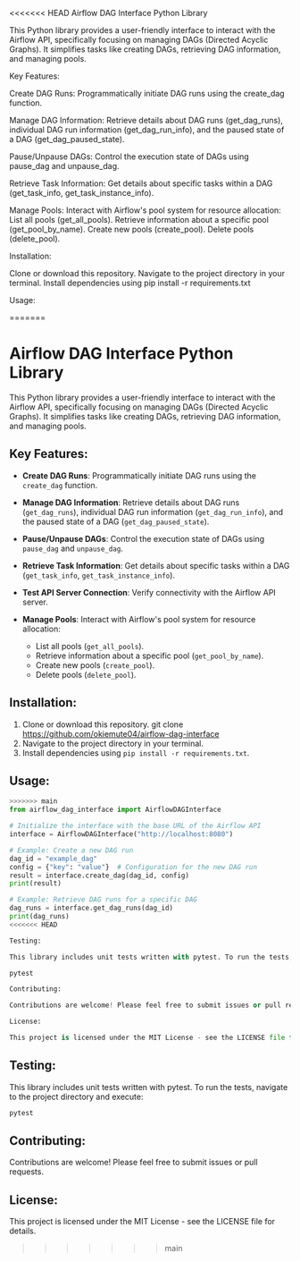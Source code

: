 <<<<<<< HEAD
Airflow DAG Interface Python Library

This Python library provides a user-friendly interface to interact with the Airflow API, specifically focusing on managing DAGs (Directed Acyclic Graphs). It simplifies tasks like creating DAGs, retrieving DAG information, and managing pools.

Key Features:

Create DAG Runs: Programmatically initiate DAG runs using the create_dag function.

Manage DAG Information: Retrieve details about DAG runs (get_dag_runs), individual DAG run information (get_dag_run_info), and the paused state of a DAG (get_dag_paused_state).

Pause/Unpause DAGs: Control the execution state of DAGs using pause_dag and unpause_dag.

Retrieve Task Information: Get details about specific tasks within a DAG (get_task_info, get_task_instance_info).

Manage Pools: Interact with Airflow's pool system for resource allocation:
List all pools (get_all_pools).
Retrieve information about a specific pool (get_pool_by_name).
Create new pools (create_pool).
Delete pools (delete_pool).

Installation:

Clone or download this repository.
Navigate to the project directory in your terminal.
Install dependencies using pip install -r requirements.txt

Usage:

=======
# Airflow DAG Interface Python Library

This Python library provides a user-friendly interface to interact with the Airflow API, specifically focusing on managing DAGs (Directed Acyclic Graphs). It simplifies tasks like creating DAGs, retrieving DAG information, and managing pools.

## Key Features:

- **Create DAG Runs**: Programmatically initiate DAG runs using the `create_dag` function.
  
- **Manage DAG Information**: Retrieve details about DAG runs (`get_dag_runs`), individual DAG run information (`get_dag_run_info`), and the paused state of a DAG (`get_dag_paused_state`).
  
- **Pause/Unpause DAGs**: Control the execution state of DAGs using `pause_dag` and `unpause_dag`.
  
- **Retrieve Task Information**: Get details about specific tasks within a DAG (`get_task_info`, `get_task_instance_info`).
  
- **Test API Server Connection**: Verify connectivity with the Airflow API server.
  
- **Manage Pools**: Interact with Airflow's pool system for resource allocation:
  - List all pools (`get_all_pools`).
  - Retrieve information about a specific pool (`get_pool_by_name`).
  - Create new pools (`create_pool`).
  - Delete pools (`delete_pool`).
    
  

## Installation:

1. Clone or download this repository. git clone https://github.com/okiemute04/airflow-dag-interface
2. Navigate to the project directory in your terminal.
3. Install dependencies using `pip install -r requirements.txt`.

## Usage:

```python
>>>>>>> main
from airflow_dag_interface import AirflowDAGInterface

# Initialize the interface with the base URL of the Airflow API
interface = AirflowDAGInterface("http://localhost:8080")

# Example: Create a new DAG run
dag_id = "example_dag"
config = {"key": "value"}  # Configuration for the new DAG run
result = interface.create_dag(dag_id, config)
print(result)

# Example: Retrieve DAG runs for a specific DAG
dag_runs = interface.get_dag_runs(dag_id)
print(dag_runs)
<<<<<<< HEAD

Testing:

This library includes unit tests written with pytest. To run the tests, navigate to the project directory and execute:

pytest

Contributing:

Contributions are welcome! Please feel free to submit issues or pull requests.

License:

This project is licensed under the MIT License - see the LICENSE file for details.
```

## Testing:

This library includes unit tests written with pytest. To run the tests, navigate to the project directory and execute:

```bash
pytest
```

## Contributing:

Contributions are welcome! Please feel free to submit issues or pull requests.

## License:

This project is licensed under the MIT License - see the LICENSE file for details.



>>>>>>> main
